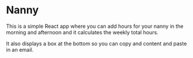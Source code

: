 # Nanny

This is a simple React app where you can add hours for your nanny in the morning and afternoon and it calculates the weekly total hours.

It also displays a box at the bottom so you can copy and content and paste in an email.

